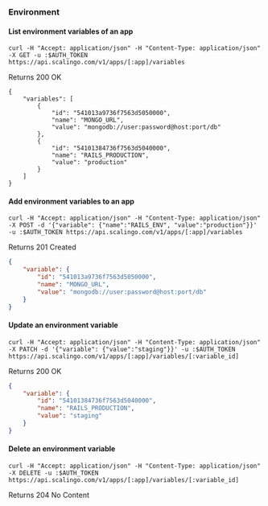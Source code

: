 ### Environment

#### List environment variables of an app

```
curl -H "Accept: application/json" -H "Content-Type: application/json" -X GET -u :$AUTH_TOKEN https://api.scalingo.com/v1/apps/[:app]/variables
```

Returns 200 OK 
```
{
    "variables": [
        {
            "id": "541013a9736f7563d5050000",
            "name": "MONGO_URL",
            "value": "mongodb://user:password@host:port/db"
        },
        {
            "id": "54101384736f7563d5040000",
            "name": "RAILS_PRODUCTION",
            "value": "production"
        }
    ]
}
```

#### Add environment variables to an app

```
curl -H "Accept: application/json" -H "Content-Type: application/json" -X POST -d '{"variable": {"name":"RAILS_ENV", "value":"production"}}' -u :$AUTH_TOKEN https://api.scalingo.com/v1/apps/[:app]/variables
```

Returns 201 Created
```json
{
    "variable": {
        "id": "541013a9736f7563d5050000",
        "name": "MONGO_URL",
        "value": "mongodb://user:password@host:port/db"
    }
}
```

#### Update an environment variable

```
curl -H "Accept: application/json" -H "Content-Type: application/json" -X PATCH -d '{"variable": {"value":"staging"}}' -u :$AUTH_TOKEN https://api.scalingo.com/v1/apps/[:app]/variables/[:variable_id]
```

Returns 200 OK
```json
{
    "variable": {
        "id": "54101384736f7563d5040000",
        "name": "RAILS_PRODUCTION",
        "value": "staging"
    }
}
```

#### Delete an environment variable

```
curl -H "Accept: application/json" -H "Content-Type: application/json" -X DELETE -u :$AUTH_TOKEN https://api.scalingo.com/v1/apps/[:app]/variables/[:variable_id]
```

Returns 204 No Content

